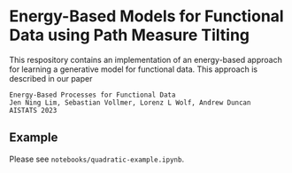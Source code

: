 # Energy-Based Models for Functional Data using Path Measure Tilting

This respository contains an implementation of an energy-based approach for
learning a generative model for functional data. This approach is described in
our paper

    Energy-Based Processes for Functional Data
    Jen Ning Lim, Sebastian Vollmer, Lorenz L Wolf, Andrew Duncan 
    AISTATS 2023

## Example

Please see `notebooks/quadratic-example.ipynb`.
